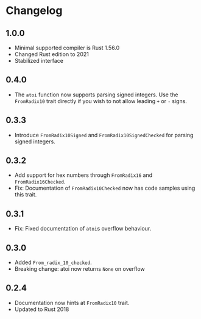 Changelog
=========

1.0.0
-----

* Minimal supported compiler is Rust 1.56.0
* Changed Rust edition to 2021
* Stabilized interface

0.4.0
-----

* The `atoi` function now supports parsing signed integers. Use the `FromRadix10` trait directly if
  you wish to not allow leading `+` or `-` signs.

0.3.3
-----

* Introduce `FromRadix10Signed` and `FromRadix10SignedChecked` for parsing signed integers.

0.3.2
-----

* Add support for hex numbers through `FromRadix16` and `FromRadix16Checked`.
* Fix: Documentation of `FromRadix10Checked` now has code samples using this trait.

0.3.1
-----

* Fix: Fixed documentation of `atoi`s overflow behaviour.

0.3.0
-----

* Added `From_radix_10_checked`.
* Breaking change: atoi now returns `None` on overflow

0.2.4
-----

* Documentation now hints at `FromRadix10` trait.
* Updated to Rust 2018
